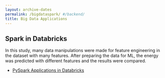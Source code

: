 ```yaml
---
layout: archive-dates
permalink: /bigdataspark/ #/backend/
title: Big Data Applications
---
```


## Spark in Databricks

In this study, many data manipulations were made for feature engineering in the dataset with many features. After preparing the data for ML, the energy was predicted with different features and the results were compared. 

- [PySpark Applications in Databricks](/Notebooks/energy-prediction-pyspark.ipynb)
